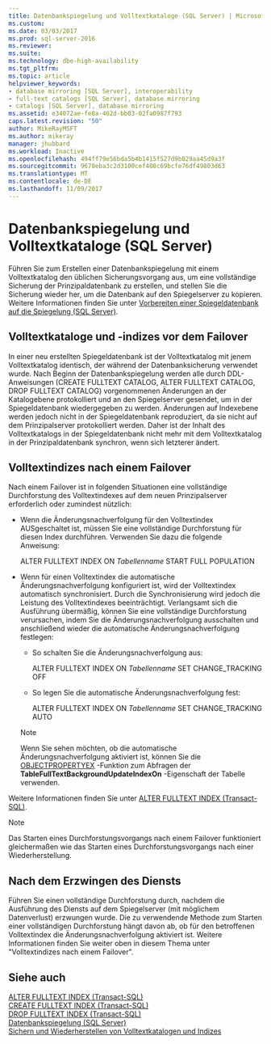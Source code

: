 ```yaml
---
title: Datenbankspiegelung und Volltextkataloge (SQL Server) | Microsoft-Dokumentation
ms.custom: 
ms.date: 03/03/2017
ms.prod: sql-server-2016
ms.reviewer: 
ms.suite: 
ms.technology: dbe-high-availability
ms.tgt_pltfrm: 
ms.topic: article
helpviewer_keywords:
- database mirroring [SQL Server], interoperability
- full-text catalogs [SQL Server], database mirroring
- catalogs [SQL Server], database mirroring
ms.assetid: e34072ae-fe8a-462d-bb03-02fa0987f793
caps.latest.revision: "50"
author: MikeRayMSFT
ms.author: mikeray
manager: jhubbard
ms.workload: Inactive
ms.openlocfilehash: 494ff79e56bda5b4b1415f527d9b829aa45d9a3f
ms.sourcegitcommit: 9678eba3c2d3100cef408c69bcfe76df49803d63
ms.translationtype: MT
ms.contentlocale: de-DE
ms.lasthandoff: 11/09/2017
---
```

# <a name="database-mirroring-and-full-text-catalogs-sql-server"></a>Datenbankspiegelung und Volltextkataloge (SQL Server)
  Führen Sie zum Erstellen einer Datenbankspiegelung mit einem Volltextkatalog den üblichen Sicherungsvorgang aus, um eine vollständige Sicherung der Prinzipaldatenbank zu erstellen, und stellen Sie die Sicherung wieder her, um die Datenbank auf den Spiegelserver zu kopieren. Weitere Informationen finden Sie unter [Vorbereiten einer Spiegeldatenbank auf die Spiegelung &#40;SQL Server&#41;](../../database-engine/database-mirroring/prepare-a-mirror-database-for-mirroring-sql-server.md).  
  
## <a name="full-text-catalog-and-indexes-before-failover"></a>Volltextkataloge und -indizes vor dem Failover  
 In einer neu erstellten Spiegeldatenbank ist der Volltextkatalog mit jenem Volltextkatalog identisch, der während der Datenbanksicherung verwendet wurde. Nach Beginn der Datenbankspiegelung werden alle durch DDL-Anweisungen (CREATE FULLTEXT CATALOG, ALTER FULLTEXT CATALOG, DROP FULLTEXT CATALOG) vorgenommenen Änderungen an der Katalogebene protokolliert und an den Spiegelserver gesendet, um in der Spiegeldatenbank wiedergegeben zu werden. Änderungen auf Indexebene werden jedoch nicht in der Spiegeldatenbank reproduziert, da sie nicht auf dem Prinzipalserver protokolliert werden. Daher ist der Inhalt des Volltextkatalogs in der Spiegeldatenbank nicht mehr mit dem Volltextkatalog in der Prinzipaldatenbank synchron, wenn sich letzterer ändert.  
  
## <a name="full-text-indexes-after-failover"></a>Volltextindizes nach einem Failover  
 Nach einem Failover ist in folgenden Situationen eine vollständige Durchforstung des Volltextindexes auf dem neuen Prinzipalserver erforderlich oder zumindest nützlich:  
  
-   Wenn die Änderungsnachverfolgung für den Volltextindex AUSgeschaltet ist, müssen Sie eine vollständige Durchforstung für diesen Index durchführen. Verwenden Sie dazu die folgende Anweisung:  
  
     ALTER FULLTEXT INDEX ON *Tabellenname* START FULL POPULATION  
  
-   Wenn für einen Volltextindex die automatische Änderungsnachverfolgung konfiguriert ist, wird der Volltextindex automatisch synchronisiert. Durch die Synchronisierung wird jedoch die Leistung des Volltextindexes beeinträchtigt. Verlangsamt sich die Ausführung übermäßig, können Sie eine vollständige Durchforstung verursachen, indem Sie die Änderungsnachverfolgung ausschalten und anschließend wieder die automatische Änderungsnachverfolgung festlegen:  
  
    -   So schalten Sie die Änderungsnachverfolgung aus:  
  
         ALTER FULLTEXT INDEX ON *Tabellenname* SET CHANGE_TRACKING OFF  
  
    -   So legen Sie die automatische Änderungsnachverfolgung fest:  
  
         ALTER FULLTEXT INDEX ON *Tabellenname* SET CHANGE_TRACKING AUTO  
  
    > [!NOTE]  
    >  Wenn Sie sehen möchten, ob die automatische Änderungsnachverfolgung aktiviert ist, können Sie die [OBJECTPROPERTYEX](../../t-sql/functions/objectpropertyex-transact-sql.md) -Funktion zum Abfragen der **TableFullTextBackgroundUpdateIndexOn** -Eigenschaft der Tabelle verwenden.  
  
 Weitere Informationen finden Sie unter [ALTER FULLTEXT INDEX &#40;Transact-SQL&#41;](../../t-sql/statements/alter-fulltext-index-transact-sql.md).  
  
> [!NOTE]  
>  Das Starten eines Durchforstungsvorgangs nach einem Failover funktioniert gleichermaßen wie das Starten eines Durchforstungsvorgangs nach einer Wiederherstellung.  
  
## <a name="after-forcing-service"></a>Nach dem Erzwingen des Diensts  
 Führen Sie einen vollständige Durchforstung durch, nachdem die Ausführung des Diensts auf dem Spiegelserver (mit möglichem Datenverlust) erzwungen wurde. Die zu verwendende Methode zum Starten einer vollständigen Durchforstung hängt davon ab, ob für den betroffenen Volltextindex die Änderungsnachverfolgung aktiviert ist. Weitere Informationen finden Sie weiter oben in diesem Thema unter "Volltextindizes nach einem Failover".  
  
## <a name="see-also"></a>Siehe auch  
 [ALTER FULLTEXT INDEX &#40;Transact-SQL&#41;](../../t-sql/statements/alter-fulltext-index-transact-sql.md)   
 [CREATE FULLTEXT INDEX &#40;Transact-SQL&#41;](../../t-sql/statements/create-fulltext-index-transact-sql.md)   
 [DROP FULLTEXT INDEX (Transact-SQL)](../../t-sql/statements/drop-fulltext-index-transact-sql.md)   
 [Datenbankspiegelung &#40;SQL Server&#41;](../../database-engine/database-mirroring/database-mirroring-sql-server.md)   
 [Sichern und Wiederherstellen von Volltextkatalogen und Indizes](../../relational-databases/search/back-up-and-restore-full-text-catalogs-and-indexes.md)  
  
  
